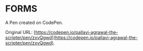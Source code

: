 # FORMS

A Pen created on CodePen.

Original URL: [https://codepen.io/pallavi-agrawal-the-scripter/pen/zxvQgwd](https://codepen.io/pallavi-agrawal-the-scripter/pen/zxvQgwd).

